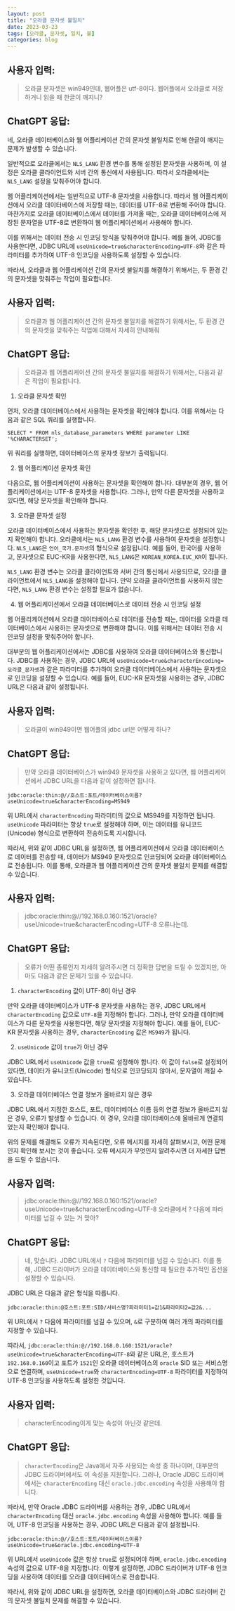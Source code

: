 ```yaml
---
layout: post
title: "오라클 문자셋 불일치"
date: 2023-03-23
tags: [오라클, 문자셋, 일치, 불]
categories: blog
---
```


## 사용자 입력:
> 오라클 문자셋은 win949인데, 웹어플은 utf-8이다. 웹어플에서 오라클로 저장하거니 읽을 때 한글이 깨지니?

## ChatGPT 응답:
> 

네, 오라클 데이터베이스와 웹 어플리케이션 간의 문자셋 불일치로 인해 한글이 깨지는 문제가 발생할 수 있습니다.

일반적으로 오라클에서는 `NLS_LANG` 환경 변수를 통해 설정된 문자셋을 사용하며, 이 설정은 오라클 클라이언트와 서버 간의 통신에서 사용됩니다. 따라서 오라클에서는 `NLS_LANG` 설정을 맞춰주어야 합니다.

웹 어플리케이션에서는 일반적으로 UTF-8 문자셋을 사용합니다. 따라서 웹 어플리케이션에서 오라클 데이터베이스에 저장할 때는, 데이터를 UTF-8로 변환해 주어야 합니다. 마찬가지로 오라클 데이터베이스에서 데이터를 가져올 때는, 오라클 데이터베이스에 저장된 문자열을 UTF-8로 변환하여 웹 어플리케이션에서 사용해야 합니다.

이를 위해서는 데이터 전송 시 인코딩 방식을 맞춰주어야 합니다. 예를 들어, JDBC를 사용한다면, JDBC URL에 `useUnicode=true&characterEncoding=UTF-8`와 같은 파라미터를 추가하여 UTF-8 인코딩을 사용하도록 설정할 수 있습니다.

따라서, 오라클과 웹 어플리케이션 간의 문자셋 불일치를 해결하기 위해서는, 두 환경 간의 문자셋을 맞춰주는 작업이 필요합니다.

## 사용자 입력:
>  오라클과 웹 어플리케이션 간의 문자셋 불일치를 해결하기 위해서는, 두 환경 간의 문자셋을 맞춰주는 작업에 대해서 자세히 안내해줘

## ChatGPT 응답:
> 오라클과 웹 어플리케이션 간의 문자셋 불일치를 해결하기 위해서는, 다음과 같은 작업이 필요합니다.

1. 오라클 문자셋 확인

먼저, 오라클 데이터베이스에서 사용하는 문자셋을 확인해야 합니다. 이를 위해서는 다음과 같은 SQL 쿼리를 실행합니다.

```
SELECT * FROM nls_database_parameters WHERE parameter LIKE '%CHARACTERSET';
```

위 쿼리를 실행하면, 데이터베이스의 문자셋 정보가 출력됩니다.

2. 웹 어플리케이션 문자셋 확인

다음으로, 웹 어플리케이션이 사용하는 문자셋을 확인해야 합니다. 대부분의 경우, 웹 어플리케이션에서는 UTF-8 문자셋을 사용합니다. 그러나, 만약 다른 문자셋을 사용하고 있다면, 해당 문자셋을 확인해야 합니다.

3. 오라클 문자셋 설정

오라클 데이터베이스에서 사용하는 문자셋을 확인한 후, 해당 문자셋으로 설정되어 있는지 확인해야 합니다. 오라클에서는 `NLS_LANG` 환경 변수를 사용하여 문자셋을 설정합니다. `NLS_LANG`은 `언어_국가.문자셋`의 형식으로 설정됩니다. 예를 들어, 한국어를 사용하고, 문자셋으로 EUC-KR을 사용한다면, `NLS_LANG`은 `KOREAN_KOREA.EUC_KR`이 됩니다.

`NLS_LANG` 환경 변수는 오라클 클라이언트와 서버 간의 통신에서 사용되므로, 오라클 클라이언트에서 `NLS_LANG`을 설정해야 합니다. 만약 오라클 클라이언트를 사용하지 않는다면, `NLS_LANG` 환경 변수는 설정할 필요가 없습니다.

4. 웹 어플리케이션에서 오라클 데이터베이스로 데이터 전송 시 인코딩 설정

웹 어플리케이션에서 오라클 데이터베이스로 데이터를 전송할 때는, 데이터를 오라클 데이터베이스에서 사용하는 문자셋으로 변환해야 합니다. 이를 위해서는 데이터 전송 시 인코딩 설정을 맞춰주어야 합니다.

대부분의 웹 어플리케이션에서는 JDBC를 사용하여 오라클 데이터베이스와 통신합니다. JDBC를 사용하는 경우, JDBC URL에 `useUnicode=true&characterEncoding=오라클_문자셋`과 같은 파라미터를 추가하여 오라클 데이터베이스에서 사용하는 문자셋으로 인코딩을 설정할 수 있습니다. 예를 들어, EUC-KR 문자셋을 사용하는 경우, JDBC URL은 다음과 같이 설정됩니다.



## 사용자 입력:
> 오라클이 win949이면 웹어플의 jdbc url은 어떻게 하나?

## ChatGPT 응답:
> 만약 오라클 데이터베이스가 win949 문자셋을 사용하고 있다면, 웹 어플리케이션에서 JDBC URL을 다음과 같이 설정하면 됩니다.

```
jdbc:oracle:thin:@//호스트:포트/데이터베이스이름?useUnicode=true&characterEncoding=MS949
```

위 URL에서 `characterEncoding` 파라미터의 값으로 MS949를 지정하면 됩니다. `useUnicode` 파라미터는 항상 `true`로 설정해야 하며, 이는 데이터를 유니코드(Unicode) 형식으로 변환하여 전송하도록 지시합니다. 

따라서, 위와 같이 JDBC URL을 설정하면, 웹 어플리케이션에서 오라클 데이터베이스로 데이터를 전송할 때, 데이터가 MS949 문자셋으로 인코딩되어 오라클 데이터베이스로 전송됩니다. 이를 통해, 오라클과 웹 어플리케이션 간의 문자셋 불일치 문제를 해결할 수 있습니다.

## 사용자 입력:
> jdbc:oracle:thin:@//192.168.0.160:1521/oracle?useUnicode=true&characterEncoding=UTF-8 오류나는데.

## ChatGPT 응답:
> 오류가 어떤 종류인지 자세히 알려주시면 더 정확한 답변을 드릴 수 있겠지만, 아마도 다음과 같은 문제가 있을 수 있습니다.

1. `characterEncoding` 값이 UTF-8이 아닌 경우

만약 오라클 데이터베이스가 UTF-8 문자셋을 사용하는 경우, JDBC URL에서 `characterEncoding` 값으로 `UTF-8`을 지정해야 합니다. 그러나, 만약 오라클 데이터베이스가 다른 문자셋을 사용한다면, 해당 문자셋을 지정해야 합니다. 예를 들어, EUC-KR 문자셋을 사용하는 경우, `characterEncoding` 값은 `MS949`가 됩니다.

2. `useUnicode` 값이 `true`가 아닌 경우

JDBC URL에서 `useUnicode` 값을 `true`로 설정해야 합니다. 이 값이 `false`로 설정되어 있다면, 데이터가 유니코드(Unicode) 형식으로 인코딩되지 않아서, 문자열이 깨질 수 있습니다.

3. 오라클 데이터베이스 연결 정보가 올바르지 않은 경우

JDBC URL에서 지정한 호스트, 포트, 데이터베이스 이름 등의 연결 정보가 올바르지 않은 경우, 오류가 발생할 수 있습니다. 이 경우, 오라클 데이터베이스에 올바르게 연결되었는지 확인해야 합니다.

위의 문제를 해결해도 오류가 지속된다면, 오류 메시지를 자세히 살펴보시고, 어떤 문제인지 확인해 보시는 것이 좋습니다. 오류 메시지가 무엇인지 알려주시면 더 자세한 답변을 드릴 수 있습니다.

## 사용자 입력:
> jdbc:oracle:thin:@//192.168.0.160:1521/oracle?useUnicode=true&characterEncoding=UTF-8 오라클에서 ? 다음에 파라미터를 넘길 수 있는 거 맞아?

## ChatGPT 응답:
> 네, 맞습니다. JDBC URL에서 `?` 다음에 파라미터를 넘길 수 있습니다. 이를 통해, JDBC 드라이버가 오라클 데이터베이스와 통신할 때 필요한 추가적인 옵션을 설정할 수 있습니다. 

JDBC URL은 다음과 같은 형식을 따릅니다.

```
jdbc:oracle:thin:@호스트:포트:SID/서비스명?파라미터1=값1&파라미터2=값2&...
```

위 URL에서 `?` 다음에 파라미터를 넘길 수 있으며, `&`로 구분하여 여러 개의 파라미터를 지정할 수 있습니다.

따라서, `jdbc:oracle:thin:@//192.168.0.160:1521/oracle?useUnicode=true&characterEncoding=UTF-8`와 같은 URL은, 호스트가 `192.168.0.160`이고 포트가 `1521`인 오라클 데이터베이스의 `oracle` SID 또는 서비스명으로 연결하며, `useUnicode=true`와 `characterEncoding=UTF-8` 파라미터를 지정하여 UTF-8 인코딩을 사용하도록 설정한 것입니다.

## 사용자 입력:
> characterEncoding이게 맞는 속성이 아닌것 같은데.

## ChatGPT 응답:
> `characterEncoding`은 Java에서 자주 사용되는 속성 중 하나이며, 대부분의 JDBC 드라이버에서도 이 속성을 지원합니다. 그러나, Oracle JDBC 드라이버에서는 `characterEncoding` 대신 `oracle.jdbc.encoding` 속성을 사용해야 합니다.

따라서, 만약 Oracle JDBC 드라이버를 사용하는 경우, JDBC URL에서 `characterEncoding` 대신 `oracle.jdbc.encoding` 속성을 사용해야 합니다. 예를 들어, UTF-8 인코딩을 사용하는 경우, JDBC URL은 다음과 같이 설정됩니다.

```
jdbc:oracle:thin:@//호스트:포트/데이터베이스이름?useUnicode=true&oracle.jdbc.encoding=UTF-8
```

위 URL에서 `useUnicode` 값은 항상 `true`로 설정되어야 하며, `oracle.jdbc.encoding` 속성의 값으로 UTF-8을 지정합니다. 이렇게 설정하면, JDBC 드라이버가 UTF-8 인코딩을 사용하여 데이터를 오라클 데이터베이스로 전송합니다.

따라서, 위와 같이 JDBC URL을 설정하면, 오라클 데이터베이스와 JDBC 드라이버 간의 문자셋 불일치 문제를 해결할 수 있습니다.


